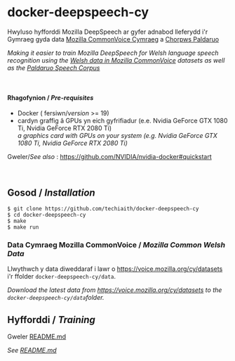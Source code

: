 # docker-deepspeech-cy

Hwyluso hyfforddi Mozilla DeepSpeech ar gyfer adnabod lleferydd i'r Gymraeg gyda data [Mozilla CommonVoice Cymraeg](https://voice.mozilla.org/cy/datasets) a [Chorpws Paldaruo](http://techiaith.cymru/corpora/paldaruo/)

*Making it easier to train Mozilla DeepSpeech for Welsh language speech recognition using the [Welsh data in Mozilla CommonVoice](https://voice.mozilla.org/cy/datasets) datasets as well as the [Paldaruo Speech Corpus](http://techiaith.cymru/corpora/paldaruo/?lang=en)*

<br/>

#### Rhagofynion / *Pre-requisites*

 - Docker ( fersiwn/*version* >= 19)
 - cardyn graffig â GPUs yn eich gyfrifiadur (e.e. Nvidia GeForce GTX 1080 Ti, Nvidia GeForce RTX 2080 Ti) <br/>*a graphics card with GPUs on your system (e.g. Nvidia GeForce GTX 1080 Ti, Nvidia GeForce RTX 2080 Ti)*

Gweler/*See also* : https://github.com/NVIDIA/nvidia-docker#quickstart
 
<br/>
 
## Gosod / *Installation*

```
$ git clone https://github.com/techiaith/docker-deepspeech-cy
$ cd docker-deepspeech-cy
$ make
$ make run
```


### Data Cymraeg Mozilla CommonVoice / *Mozilla Common Welsh Data*

Llwythwch y data diweddaraf i lawr o https://voice.mozilla.org/cy/datasets i'r ffolder `docker-deepspeech-cy/data`.

*Download the latest data from https://voice.mozilla.org/cy/datasets to the `docker-deepspeech-cy/data`folder.*


## Hyfforddi / *Training*

Gweler [README.md](local/README.md)

*See [README.md](local/README_EN.md)*
